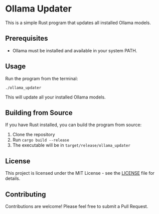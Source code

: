 # Ollama Updater

This is a simple Rust program that updates all installed Ollama models.

## Prerequisites

- Ollama must be installed and available in your system PATH.

## Usage

Run the program from the terminal:

```
./ollama_updater
```

This will update all your installed Ollama models.

## Building from Source

If you have Rust installed, you can build the program from source:

1. Clone the repository
2. Run `cargo build --release`
3. The executable will be in `target/release/ollama_updater`

## License

This project is licensed under the MIT License - see the [LICENSE](LICENSE) file for details.

## Contributing

Contributions are welcome! Please feel free to submit a Pull Request.